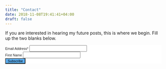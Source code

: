 ```yaml
---
title: "Contact"
date: 2018-11-08T19:41:41+04:00
draft: false
---
```


If you are interested in hearing my future posts, this is where we begin. Fill up the two blanks below.

<!-- Begin Mailchimp Signup Form -->
<link href="//cdn-images.mailchimp.com/embedcode/classic-10_7.css" rel="stylesheet" type="text/css">
<style type="text/css">
	#mc_embed_signup{background:#fff; clear:left; font:11px Helvetica,Arial,sans-serif; }
	#mc-embedded-subscribe {background:#5badf0 !important; }
	#mc-embedded-subscribe {font:11px Helvetica,Arial,sans-serif; !important; }
</style>

<div id="mc_embed_signup">
<form action="https://wasim.us19.list-manage.com/subscribe/post?u=be7fa968ad83145b90ecfd090&amp;id=10a3e47b2e" method="post" id="mc-embedded-subscribe-form" name="mc-embedded-subscribe-form" class="validate" target="_blank" novalidate>
    <div id="mc_embed_signup_scroll">
	    
<div class="mc-field-group">
	<label for="mce-EMAIL">Email Address*</span>
</label>
	<input type="email" value="" name="EMAIL" class="required email" id="mce-EMAIL">
</div>
<div class="mc-field-group">
	<label for="mce-FNAME">First Name </label>
	<input type="text" value="" name="FNAME" class="" id="mce-FNAME">
</div>
	<div id="mce-responses" class="clear">
		<div class="response" id="mce-error-response" style="display:none"></div>
		<div class="response" id="mce-success-response" style="display:none"></div>
	</div>    <!-- real people should not fill this in and expect good things - do not remove this or risk form bot signups-->
    <div style="position: absolute; left: -5000px;" aria-hidden="true"><input type="text" name="b_be7fa968ad83145b90ecfd090_10a3e47b2e" tabindex="-1" value=""></div>
    <div class="clear"><input type="submit" value="Subscribe" name="subscribe" id="mc-embedded-subscribe" class="button"></div>
    </div>
</form>
</div>
<script type='text/javascript' src='//s3.amazonaws.com/downloads.mailchimp.com/js/mc-validate.js'></script><script type='text/javascript'>(function($) {window.fnames = new Array(); window.ftypes = new Array();fnames[0]='EMAIL';ftypes[0]='email';fnames[1]='FNAME';ftypes[1]='text';}(jQuery));var $mcj = jQuery.noConflict(true);</script>
<!--End mc_embed_signup-->
